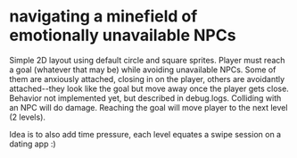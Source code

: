 # navigating a minefield of emotionally unavailable NPCs

Simple 2D layout using default circle and square sprites. Player must reach a goal (whatever that may be) while avoiding unavailable NPCs. Some of them are anxiously attached, closing in on the player, others are avoidantly attached--they look like the goal but move away once the player gets close. Behavior not implemented yet, but described in debug.logs. Colliding with an NPC will do damage. Reaching the goal will move player to the next level (2 levels). 

Idea is to also add time pressure, each level equates a swipe session on a dating app :) 
